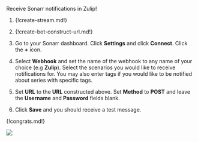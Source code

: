 Receive Sonarr notifications in Zulip!

1.  {!create-stream.md!}

1.  {!create-bot-construct-url.md!}

1.  Go to your Sonarr dashboard. Click **Settings** and click **Connect**.
    Click the **+** icon.

1.  Select **Webhook** and set the name of the webhook to any name of your
    choice (e.g **Zulip**). Select the scenarios you would like to receive
    notifications for. You may also enter tags if you would like to be
    notified about series with specific tags.

1.  Set **URL** to the **URL** constructed above. Set **Method** to **POST**
    and leave the **Username** and **Password** fields blank.

1.  Click **Save** and you should receive a test message.

{!congrats.md!}

![](/static/images/integrations/sonarr/001.png)
